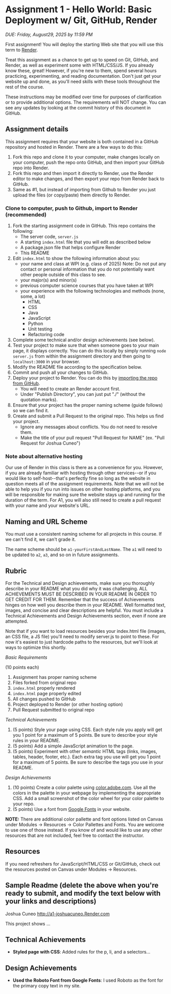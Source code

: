 Assignment 1 - Hello World: Basic Deployment w/ Git, GitHub, Render
===

*DUE: Friday, August29, 2025 by 11:59 PM*

First assignment! You will deploy the starting Web site that you will use this term to [Render](https://www.render.com/). 

Treat this assignment as a chance to get up to speed on Git, GitHub, and Render, as well as experiment some with HTML/CSS/JS. If you already know these, great! 
However, if you're new to them, spend several hours practicing, experimenting, and reading documentation. Don't just get your website up and done, as
you'll need skills with these tools throughout the rest of the course.

These instructions may be modified over time for purposes of clarification or to provide additional options. The requirements will NOT change. You can see any updates by looking at the commit history of this document in GitHub.

Assignment details
---

This assignment requires that your website is both contained in a GitHub repository and hosted in Render. There are a few ways to do this:

1. Fork this repo and clone it to your computer, make changes locally on your computer, push the repo onto GitHub, and then import your GitHub repo into Render.
2. Fork this repo and then import it directly to Render, use the Render editor to make changes, and then export your repo from Render back to GitHub.
3. Same as #1, but instead of importing from Github to Render you just upload the files (or copy/paste) them directly to Render.

### Clone to computer, push to Github, import to Render (recommended)

1. Fork the starting assignment code in GitHub. This repo contains the following:
    * The server code, `server.js`
    * A starting `index.html` file that you will edit as described below
    * A package.json file that helps configure Render
    * This README
2. Edit `index.html` to show the following information about you:
    * your name and class at WPI (e.g. class of 2025) Note: Do not put any contact or personal information that you do not potentially want other people outside of this class to see.
    * your major(s) and minor(s)
    * previous computer science courses that you have taken at WPI
    * your experience with the following technologies and methods (none, some, a lot)
        * HTML
        * CSS
        * Java
        * JavaScript
        * Python
        * Unit testing
		* Refactoring code
3. Complete some technical and/or design achievements (see below).
4. Test your project to make sure that when someone goes to your main page, it displays correctly. You can do this locally by simply running `node server.js` from within the assignment directory and then going to `localhost:3000` in your browser.
5. Modify the README file according to the specification below.
6. Commit and push all your changes to GitHub. 
7. Deploy your project to Render. You can do this by [importing the repo from GitHub](https://render.com/docs/github).
    * You will need to create an Render account first.
    * Under "Publish Directory", you can just put "./" (without the quotation marks).
8. Ensure that your project has the proper naming scheme (guide follows) so we can find it.
9. Create and submit a Pull Request to the original repo. This helps us find your project.
	* Ignore any messages about conflicts. You do not need to resolve them.
	* Make the title of your pull request "Pull Request for NAME" (ex. "Pull Request for Joshua Cuneo")

### Note about alternative hosting
Our use of Render in this class is there as a convenience for you. However, if you are already familiar with hosting through other services--or if you would like to self-host--that's perfectly fine so long as the website in question meets all of the assignment requirements. Note that we will not be able to help you if you run into issues on other hosting platforms, and you will be responsible for making sure the website stays up and running for the duration of the term. For A1, you will also still need to create a pull request with your name and your website's URL.

Naming and URL Scheme
---

You must use a consistent naming scheme for all projects in this course.
If we can't find it, we can't grade it.

The name scheme should be `a1-yourFirstAndLastName`.
The `a1` will need to be updated to `a2`, `a3`, and so on in future assignments.

Rubric
---
For the Technical and Design achievements, make sure you thoroughly describe in your README what you did why it was challenging. ALL ACHIEVEMENTS MUST BE DESCRIBED IN YOUR README IN ORDER TO GET CREDIT FOR THEM. Remember that the success of Achievements hinges on how well you describe them in your README. Well formatted text, images, and concise and clear descriptions are helpful. You must include a Technical Achievements and Design Achievements section, even if none are attempted.

Note that if you want to load resources besides your index.html file (images, an CSS file, a JS file) you'll need to modify server.js to point to these. For now it's easiest to just hardcode paths to the resources, but we'll look at ways to optimize this shortly.

*Basic Requirements*

(10 points each)

1. Assignment has proper naming scheme
2. Files forked from original repo
3. `index.html` properly rendered
4. `index.html` page properly edited
5. All changes pushed to GitHub
6. Project deployed to Render (or other hosting option)
7. Pull Request submitted to original repo

*Technical Achievements*
1. (5 points) Style your page using CSS. Each style rule you apply will get you 1 point for a maximum of 5 points. Be sure to describe your style rules in your README.
2. (5 points) Add a simple JavaScript animation to the page.
3. (5 points) Experiment with other *semantic* HTML tags (links, images, tables, header, footer, etc.). Each extra tag you use will get you 1 point for a maximum of 5 points. Be sure to describe the tags you use in your README.

*Design Achievements*
1. (10 points) Create a color palette using [color.adobe.com](https://color.adobe.com). Use all the colors in the palette in your webpage by implementing the appropriate CSS. Add a small screenshot of the color wheel for your color palette to your repo.
2. (5 points) Use a font from [Google Fonts](https://fonts.google.com) in your website.

**NOTE:** There are additional color pallette and font options listed on Canvas under Modules -> Resources -> Color Pallettes and Fonts. You are welcome to use one of those instead. If you know of and would like to use any other resources that are not included, feel free to contact the instructor.

Resources
---

If you need refreshers for JavaScript/HTML/CSS or Git/GitHub, check out the resources posted on Canvas under Modules -> Resources.


Sample Readme (delete the above when you're ready to submit, and modify the text below with your links and descriptions)
---

Joshua Cuneo
http://a1-joshuacuneo.Render.com

This project shows ...

## Technical Achievements
- **Styled page with CSS**: Added rules for the p, li, and a selectors...

## Design Achievements
- **Used the Roboto Font from Google Fonts**: I used Roboto as the font for the primary copy text in my site.
